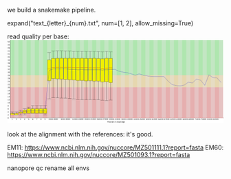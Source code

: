 
we build a snakemake pipeline.

expand("text_{letter}_{num}.txt", num=[1, 2], allow_missing=True)

read quality per base:
![EC2D2](EC2D2.png)

look at the alignment with the references:
it's good.

EM11: https://www.ncbi.nlm.nih.gov/nuccore/MZ501111.1?report=fasta
EM60: https://www.ncbi.nlm.nih.gov/nuccore/MZ501093.1?report=fasta

nanopore qc
rename all envs

